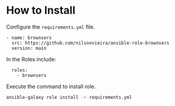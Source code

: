 # How to Install
Configure the `requirements.yml` file.
```
- name: brownsers
  src: https://github.com/nilsonvieira/ansible-role-brownsers
  version: main
```
In the Roles include:
```
  roles:
    - brownsers
```
Execute the command to install role.

```bash
ansible-galaxy role install -r requirements.yml